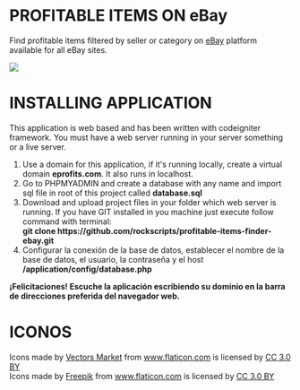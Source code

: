 <h1>PROFITABLE ITEMS ON eBay</h1>
<p>
Find profitable items filtered by seller or category on <a href='https://www.ebay.com/' target='_blank'>eBay</a> platform available for all eBay sites.
</p>
<p>
<img src='template/devoops/img/MLarticulos.png'>
</p>

<h1>INSTALLING APPLICATION</h1>
<p>
    This application is web based and has been written with codeigniter framework. You must have a web server running in your server something or a live server.
</p>
<p>
    <ol>
        <li>
        Use a domain for this application, if it's running locally, create a virtual domain <b>eprofits.com</b>. It also runs in localhost.
        </li>
        <li>
          Go to PHPMYADMIN and create a database with any name and import sql file in root of this project called <b>database.sql</b>
        </li>
        <li>
        Download and upload project files in your folder which web server is running. If you have GIT installed in you machine just execute follow command with terminal: <br>
          <b>git clone https://github.com/rockscripts/profitable-items-finder-ebay.git</b>
        </li>
        <li>
           Configurar la conexión de la base de datos, establecer el nombre de la base de datos, el usuario, la contraseña y el host <b>/application/config/database.php</b>
        </li>
    </ol>
</p>
<p>
<b>¡Felicitaciones! Escuche la aplicación escribiendo su dominio en la barra de direcciones preferida del navegador web.</b>
</p>

<h1>ICONOS</h1>
<div>Icons made by <a href="https://www.flaticon.com/authors/vectors-market" title="Vectors Market">Vectors Market</a> from <a href="https://www.flaticon.com/" title="Flaticon">www.flaticon.com</a> is licensed by <a href="http://creativecommons.org/licenses/by/3.0/" title="Creative Commons BY 3.0" target="_blank">CC 3.0 BY</a></div>
<div>Icons made by <a href="http://www.freepik.com" title="Freepik">Freepik</a> from <a href="https://www.flaticon.com/" title="Flaticon">www.flaticon.com</a> is licensed by <a href="http://creativecommons.org/licenses/by/3.0/" title="Creative Commons BY 3.0" target="_blank">CC 3.0 BY</a></div>